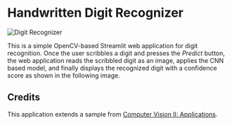 # Handwritten Digit Recognizer


![Digit Recognizer](./assets/digit_recognizer.png)

This is a simple OpenCV-based Streamlit web application for digit recognition. Once the user scribbles a digit and presses the *Predict* button, the web application reads the scribbled digit as an image, applies the CNN based model, and finally displays the recognized digit with a confidence score as shown in the following image.


## Credits

This application extends a sample from [Computer Vision II: Applications](https://opencv.org/courses/).

